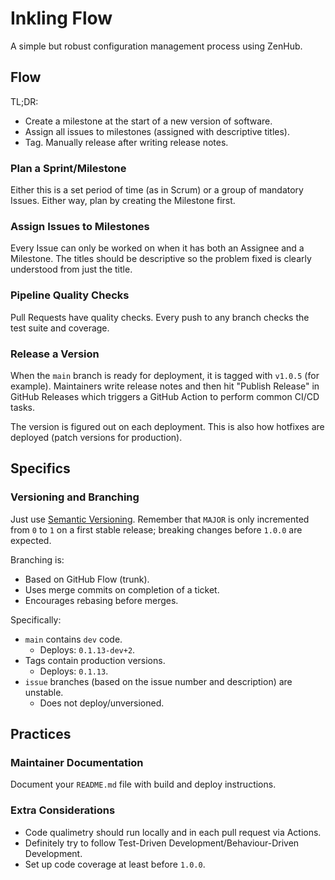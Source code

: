 # Inkling Flow

A simple but robust configuration management process using ZenHub.

## Flow

TL;DR:

- Create a milestone at the start of a new version of software.
- Assign all issues to milestones (assigned with descriptive titles).
- Tag. Manually release after writing release notes.

### Plan a Sprint/Milestone

Either this is a set period of time (as in Scrum) or a group of mandatory Issues. Either way, plan
by creating the Milestone first.

### Assign Issues to Milestones

Every Issue can only be worked on when it has both an Assignee and a Milestone. The titles should
be descriptive so the problem fixed is clearly understood from just the title.

### Pipeline Quality Checks

Pull Requests have quality checks. Every push to any branch checks the test suite and coverage.

### Release a Version

When the `main` branch is ready for deployment, it is tagged with `v1.0.5` (for example).
Maintainers write release notes and then hit "Publish Release" in GitHub Releases which triggers
a GitHub Action to perform common CI/CD tasks.

The version is figured out on each deployment. This is also how hotfixes are deployed (patch
versions for production).

## Specifics

### Versioning and Branching

Just use [Semantic Versioning][semver-link]. Remember that `MAJOR` is only incremented from `0` to 
`1` on a first stable release; breaking changes before `1.0.0` are expected.

Branching is:

- Based on GitHub Flow (trunk).
- Uses merge commits on completion of a ticket.
- Encourages rebasing before merges.

Specifically:

- `main` contains `dev` code.
  - Deploys: `0.1.13-dev+2`.
- Tags contain production versions.
  - Deploys: `0.1.13`.
- `issue` branches (based on the issue number and description) are unstable.
  - Does not deploy/unversioned.

## Practices

### Maintainer Documentation

Document your `README.md` file with build and deploy instructions.

### Extra Considerations

- Code qualimetry should run locally and in each pull request via Actions.
- Definitely try to follow Test-Driven Development/Behaviour-Driven Development.
- Set up code coverage at least before `1.0.0`.

[autosuite-organisation]: https://github.com/autosuite
[semver-link]: https://semver.org
